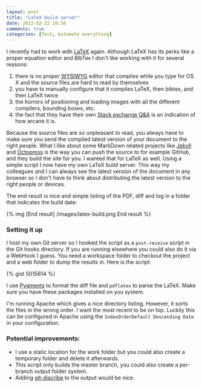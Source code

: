 ```yaml
---
layout: post
title: "LaTeX build server"
date: 2013-02-22 10:58
comments: true
categories: [Tech, Automate everything]
---
```

I recently had to work with [LaTeX](http://www.LaTeX-project.org/) again. Although LaTeX has its perks like a proper equation editor and BibTex I don't like working with it for several reasons: 

1. there is no proper [WYSIWYG](http://en.wikipedia.org/wiki/WYSIWYG) editor that compiles while you type for OS X and the source files are hard to read by themselves
2. you have to manually configure that it compiles LaTeX, then bibtex, and then LaTeX twice
3. the horrors of positioning and loading images with all the different compilers, bounding boxes, etc.
4. the fact that they have their own [Stack exchange Q&A](http://tex.stackexchange.com/) is an indication of how arcane it is.

Because the source files are so unpleasant to read, you always have to make sure you send the compiled latest version of your document to the right people. What I like about some MarkDown related projects like [Jekyll](https://github.com/mojombo/jekyll) and [Octopress](octopress.org) is the way you can push the source to for example GitHub, and they build the site for you. I wanted that for LaTeX as well. Using a simple script I now have my own LaTeX build server. This way my colleagues and I can always see the latest version of the document in any browser so I don't have to think about distributing the latest version to the right people or devices.

The end result is nice and simple listing of the PDF, diff and log in a folder that indicates the build date: 

{% img [End result] /images/latex-build.png End result %}

<!--more-->

### Setting it up
I host my own Git server so I hooked the script as a `post-receive` script in the Git hooks directory. If you are running elsewhere you could also do it via a WebHook I guess. You need a workspace folder to checkout the project and a web folder to dump the results in. Here is the script: 

{% gist 5015614  %}

I use [Pygments](http://pygments.org/) to format the diff file and `pdflatex` to parse the LaTeX. Make sure you have these packages installed on you system.

I'm running Apache which gives a nice directory listing. However, it sorts the files in the wrong order. I want the most recent to be on top. Luckily this can be configured in Apache using the `IndexOrderDefault Descending Date` in your configuration.


### Potential improvements:
* I use a static location for the work folder but you could also create a temporary folder and delete it afterwards.
* This script only builds the master branch, you could also create a per-branch output folder system.
* Adding [git-discribe](http://kernel.org/pub/software/scm/git/docs/git-describe.html) to the output would be nice.